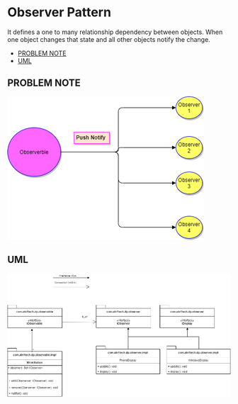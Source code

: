 # Observer Pattern

It defines a one to many relationship dependency between objects. When one object changes that state and all other objects notify the change.

* [PROBLEM NOTE](#problem-note-diagram)
* [UML](#uml-diagram)

## PROBLEM NOTE
![alt text](https://github.com/aln1tech/design-pattern/blob/master/observer-pattern/src/main/resources/uml/observer-pattern-problem-note.png "Rough Diagram")

## UML
![alt text](https://github.com/aln1tech/design-pattern/blob/master/observer-pattern/src/main/resources/uml/observer-pattern.png "UML Diagram")